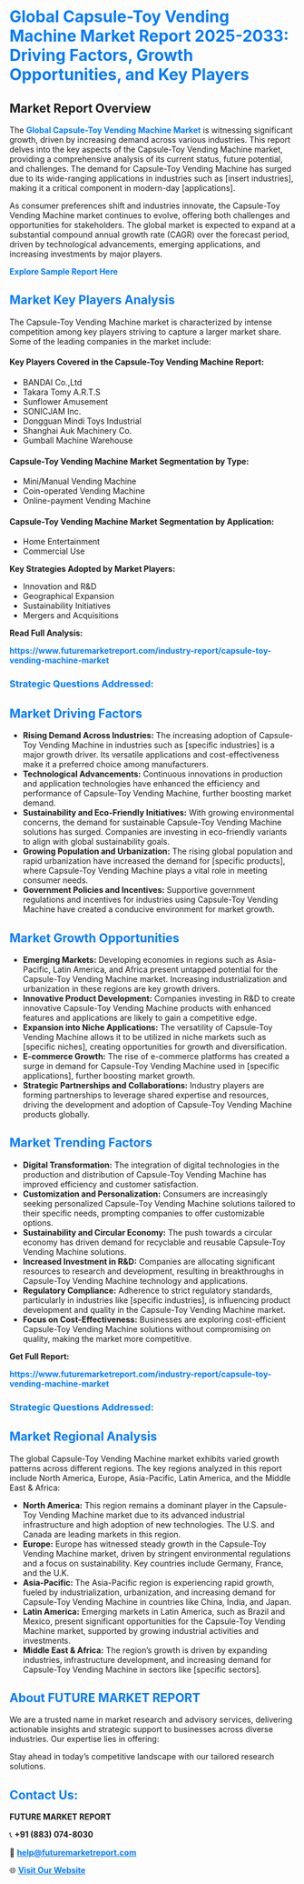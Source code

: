 <h1 style="color: #007BFF;">Global Capsule-Toy Vending Machine Market Report 2025-2033: Driving Factors, Growth Opportunities, and Key Players</h1>

<section id="overview">
<h2>Market Report Overview</h2>
<p>The <a href="https://www.futuremarketreport.com/industry-report/capsule-toy-vending-machine-market" style="color: #007BFF; text-decoration: none;"><strong>Global Capsule-Toy Vending Machine Market</strong></a> is witnessing significant growth, driven by increasing demand across various industries. This report delves into the key aspects of the Capsule-Toy Vending Machine market, providing a comprehensive analysis of its current status, future potential, and challenges. The demand for Capsule-Toy Vending Machine has surged due to its wide-ranging applications in industries such as [insert industries], making it a critical component in modern-day [applications].</p>
<p>As consumer preferences shift and industries innovate, the Capsule-Toy Vending Machine market continues to evolve, offering both challenges and opportunities for stakeholders. The global market is expected to expand at a substantial compound annual growth rate (CAGR) over the forecast period, driven by technological advancements, emerging applications, and increasing investments by major players.</p>
</section>

<section id="overview">
<p><a href="https://www.futuremarketreport.com/request-sample/reportId=62791" style="color: #007BFF; text-decoration: none;"><strong>Explore Sample Report Here</strong></a></p>
</section>

<section id="key-players">
<h2 style="color: #007BFF;">Market Key Players Analysis</h2>
<p>The Capsule-Toy Vending Machine market is characterized by intense competition among key players striving to capture a larger market share. Some of the leading companies in the market include:</p>
<h4>Key Players Covered in the Capsule-Toy Vending Machine Report:</h4>
<ul><li>BANDAI Co.,Ltd</li><li>Takara Tomy A.R.T.S</li><li>Sunflower Amusement</li><li>SONICJAM Inc.</li><li>Dongguan Mindi Toys Industrial</li><li>Shanghai Auk Machinery Co.</li><li>Gumball Machine Warehouse</li></ul>
<h4>Capsule-Toy Vending Machine Market Segmentation by Type:</h4>
<ul><li>Mini/Manual Vending Machine</li><li>Coin-operated Vending Machine</li><li>Online-payment Vending Machine</li></ul>

<h4>Capsule-Toy Vending Machine Market Segmentation by Application:</h4>
<ul><li>Home Entertainment</li><li>Commercial Use</li></ul>
<p><strong>Key Strategies Adopted by Market Players:</strong></p>
<ul>
<li>Innovation and R&D</li>
<li>Geographical Expansion</li>
<li>Sustainability Initiatives</li>
<li>Mergers and Acquisitions</li>
</ul>
</section>

<section>
<p><strong>Read Full Analysis: </strong></p><a href="https://www.futuremarketreport.com/industry-report/capsule-toy-vending-machine-market" style="color: #007BFF; text-decoration: none;"><strong>https://www.futuremarketreport.com/industry-report/capsule-toy-vending-machine-market</strong></a>
<h3 style="color: #007BFF;">Strategic Questions Addressed:</h3>
</section>

<section id="driving-factors">
<h2 style="color: #007BFF;">Market Driving Factors</h2>
<ul>
<li><strong>Rising Demand Across Industries:</strong> The increasing adoption of Capsule-Toy Vending Machine in industries such as [specific industries] is a major growth driver. Its versatile applications and cost-effectiveness make it a preferred choice among manufacturers.</li>
<li><strong>Technological Advancements:</strong> Continuous innovations in production and application technologies have enhanced the efficiency and performance of Capsule-Toy Vending Machine, further boosting market demand.</li>
<li><strong>Sustainability and Eco-Friendly Initiatives:</strong> With growing environmental concerns, the demand for sustainable Capsule-Toy Vending Machine solutions has surged. Companies are investing in eco-friendly variants to align with global sustainability goals.</li>
<li><strong>Growing Population and Urbanization:</strong> The rising global population and rapid urbanization have increased the demand for [specific products], where Capsule-Toy Vending Machine plays a vital role in meeting consumer needs.</li>
<li><strong>Government Policies and Incentives:</strong> Supportive government regulations and incentives for industries using Capsule-Toy Vending Machine have created a conducive environment for market growth.</li>
</ul>
</section>

<section id="growth-opportunities">
<h2 style="color: #007BFF;">Market Growth Opportunities</h2>
<ul>
<li><strong>Emerging Markets:</strong> Developing economies in regions such as Asia-Pacific, Latin America, and Africa present untapped potential for the Capsule-Toy Vending Machine market. Increasing industrialization and urbanization in these regions are key growth drivers.</li>
<li><strong>Innovative Product Development:</strong> Companies investing in R&D to create innovative Capsule-Toy Vending Machine products with enhanced features and applications are likely to gain a competitive edge.</li>
<li><strong>Expansion into Niche Applications:</strong> The versatility of Capsule-Toy Vending Machine allows it to be utilized in niche markets such as [specific niches], creating opportunities for growth and diversification.</li>
<li><strong>E-commerce Growth:</strong> The rise of e-commerce platforms has created a surge in demand for Capsule-Toy Vending Machine used in [specific applications], further boosting market growth.</li>
<li><strong>Strategic Partnerships and Collaborations:</strong> Industry players are forming partnerships to leverage shared expertise and resources, driving the development and adoption of Capsule-Toy Vending Machine products globally.</li>
</ul>
</section>

<section id="trending-factors">
<h2 style="color: #007BFF;">Market Trending Factors</h2>
<ul>
<li><strong>Digital Transformation:</strong> The integration of digital technologies in the production and distribution of Capsule-Toy Vending Machine has improved efficiency and customer satisfaction.</li>
<li><strong>Customization and Personalization:</strong> Consumers are increasingly seeking personalized Capsule-Toy Vending Machine solutions tailored to their specific needs, prompting companies to offer customizable options.</li>
<li><strong>Sustainability and Circular Economy:</strong> The push towards a circular economy has driven demand for recyclable and reusable Capsule-Toy Vending Machine solutions.</li>
<li><strong>Increased Investment in R&D:</strong> Companies are allocating significant resources to research and development, resulting in breakthroughs in Capsule-Toy Vending Machine technology and applications.</li>
<li><strong>Regulatory Compliance:</strong> Adherence to strict regulatory standards, particularly in industries like [specific industries], is influencing product development and quality in the Capsule-Toy Vending Machine market.</li>
<li><strong>Focus on Cost-Effectiveness:</strong> Businesses are exploring cost-efficient Capsule-Toy Vending Machine solutions without compromising on quality, making the market more competitive.</li>
</ul>
</section>

<section>
<p><strong>Get Full Report: </strong></p><a href="https://www.futuremarketreport.com/industry-report/capsule-toy-vending-machine-market" style="color: #007BFF; text-decoration: none;"><strong>https://www.futuremarketreport.com/industry-report/capsule-toy-vending-machine-market</strong></a>
<h3 style="color: #007BFF;">Strategic Questions Addressed:</h3>
</section>


<section id="regional-analysis">
<h2 style="color: #007BFF;">Market Regional Analysis</h2>
<p>The global Capsule-Toy Vending Machine market exhibits varied growth patterns across different regions. The key regions analyzed in this report include North America, Europe, Asia-Pacific, Latin America, and the Middle East & Africa:</p>
<ul>
<li><strong>North America:</strong> This region remains a dominant player in the Capsule-Toy Vending Machine market due to its advanced industrial infrastructure and high adoption of new technologies. The U.S. and Canada are leading markets in this region.</li>
<li><strong>Europe:</strong> Europe has witnessed steady growth in the Capsule-Toy Vending Machine market, driven by stringent environmental regulations and a focus on sustainability. Key countries include Germany, France, and the U.K.</li>
<li><strong>Asia-Pacific:</strong> The Asia-Pacific region is experiencing rapid growth, fueled by industrialization, urbanization, and increasing demand for Capsule-Toy Vending Machine in countries like China, India, and Japan.</li>
<li><strong>Latin America:</strong> Emerging markets in Latin America, such as Brazil and Mexico, present significant opportunities for the Capsule-Toy Vending Machine market, supported by growing industrial activities and investments.</li>
<li><strong>Middle East & Africa:</strong> The region’s growth is driven by expanding industries, infrastructure development, and increasing demand for Capsule-Toy Vending Machine in sectors like [specific sectors].</li>
</ul>
</section>

<footer>
<h2 style="color: #007BFF;">About FUTURE MARKET REPORT</h2>
<p>We are a trusted name in market research and advisory services, delivering actionable insights and strategic support to businesses across diverse industries. Our expertise lies in offering:</p>

<p>Stay ahead in today’s competitive landscape with our tailored research solutions.</p>

<h2 style="color: #007BFF;">Contact Us:</h2>
<p><strong>FUTURE MARKET REPORT</strong></p>
<p>📞 <strong>+91 (883) 074-8030</strong></p>
<p>📧 <strong><a href="mailto:help@futuremarketreport.com" style="color: #007BFF;">help@futuremarketreport.com</a></strong></p>
<p>🌐 <strong><a href="https://www.futuremarketreport.com/" style="color: #007BFF;">Visit Our Website</a></strong></p>
</footer>
